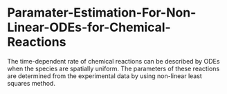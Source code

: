 # Paramater-Estimation-For-Non-Linear-ODEs-for-Chemical-Reactions
The time-dependent rate of chemical reactions can be described by ODEs when the species are spatially uniform. The parameters of these reactions are determined from the experimental data by using non-linear least squares method. 

